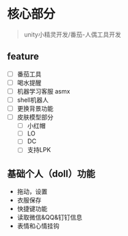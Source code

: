 # 核心部分
> unity小精灵开发/番茄-人偶工具开发

## feature
* [ ] 番茄工具
* [ ] 喝水提醒
* [ ]  机器学习客服 asmx
* [ ]  shell机器人
* [ ]  更换背景功能
* [ ]  皮肤模型部分
    * [ ]  小红帽
    * [ ]  LO
    * [ ]  DC
    * [ ]  支持LPK
## 基础个人（doll）功能
 *  拖动，设置
 *  衣服保存
 *  快捷键功能
 *  读取微信&QQ&钉钉信息
 *  表情和心情挂钩
